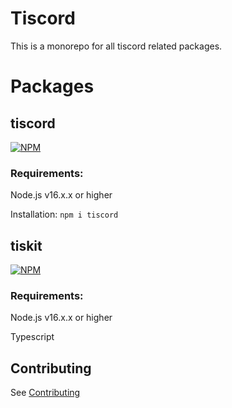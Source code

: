 # Tiscord
This is a monorepo for all tiscord related packages.

# Packages
## tiscord
[![NPM](https://nodei.co/npm/tiscord.png)](https://npmjs.org/package/tiscord)
### Requirements:
Node.js v16.x.x or higher

Installation: `npm i tiscord`

## tiskit
[![NPM](https://nodei.co/npm/tiskit.png)](https://npmjs.org/package/tiskit)
### Requirements:
Node.js v16.x.x or higher

Typescript

## Contributing
See [Contributing](CONTRIBUTING.md)